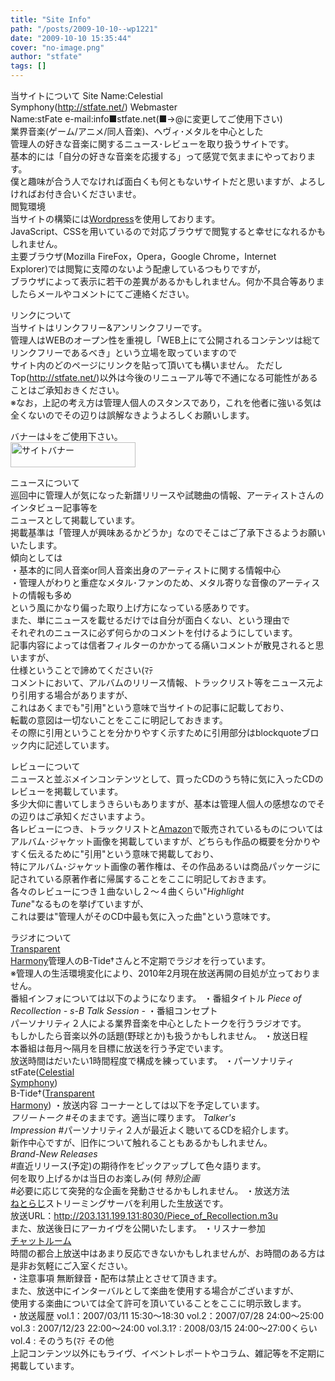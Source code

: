 ```yaml
---
title: "Site Info"
path: "/posts/2009-10-10--wp1221"
date: "2009-10-10 15:35:44"
cover: "no-image.png"
author: "stfate"
tags: []
---
```


<style type="text/css">
<!--
p {white-space: pre-wrap};
-->
</style>

<span class="topics">当サイトについて</span>
Site Name:Celestial Symphony(<a href="http://stfate.net/">http://stfate.net/</a>)
Webmaster Name:stFate
e-mail:info■stfate.net(■→@に変更してご使用下さい)
業界音楽(ゲーム/アニメ/同人音楽)、ヘヴィ･メタルを中心とした
管理人の好きな音楽に関するニュース･レビューを取り扱うサイトです。
基本的には「自分の好きな音楽を応援する」って感覚で気ままにやっております。
僕と趣味が合う人でなければ面白くも何ともないサイトだと思いますが、よろしければお付き合いくださいませ。
<span class="topics">閲覧環境</span>
当サイトの構築には<a href="http://ja.wordpress.org/" target="_blank">Wordpress</a>を使用しております。
JavaScript、CSSを用いているので対応ブラウザで閲覧すると幸せになれるかもしれません。
主要ブラウザ(Mozilla FireFox，Opera，Google Chrome，Internet Explorer)では閲覧に支障のないよう配慮しているつもりですが，
ブラウザによって表示に若干の差異があるかもしれません。何か不具合等ありましたらメールやコメントにてご連絡ください。

<span class="topics">リンクについて</span>
当サイトはリンクフリー&アンリンクフリーです。
管理人はWEBのオープン性を重視し「WEB上にて公開されるコンテンツは総てリンクフリーであるべき」という立場を取っていますので
サイト内のどのページにリンクを貼って頂いても構いません。
ただしTop(http://stfate.net/)以外は今後のリニューアル等で不通になる可能性があることはご承知おきください。
※なお，上記の考え方は管理人個人のスタンスであり，これを他者に強いる気は全くないのでその辺りは誤解なきようよろしくお願いします。

バナーは↓をご使用下さい。
<img src="http://stfate.net/img/banner.png" alt="サイトバナー" title="サイトバナー" width="200" height="40">

<span class="topics">ニュースについて</span>
巡回中に管理人が気になった新譜リリースや試聴曲の情報、アーティストさんのインタビュー記事等を
ニュースとして掲載しています。
掲載基準は「管理人が興味あるかどうか」なのでそこはご了承下さるようお願いいたします。
傾向としては
・基本的に同人音楽or同人音楽出身のアーティストに関する情報中心
・管理人がわりと重症なメタル･ファンのため、メタル寄りな音像のアーティストの情報も多め
という風にかなり偏った取り上げ方になっている感ありです。
また、単にニュースを載せるだけでは自分が面白くない、という理由で
それぞれのニュースに必ず何らかのコメントを付けるようにしています。
記事内容によっては信者フィルターのかかってる痛いコメントが散見されると思いますが、
仕様ということで諦めてください(ﾏﾃ
コメントにおいて、アルバムのリリース情報、トラックリスト等をニュース元より引用する場合がありますが、
これはあくまでも"引用"という意味で当サイトの記事に記載しており、
転載の意図は一切ないことをここに明記しておきます。
その際に引用ということを分かりやすく示すために引用部分はblockquoteブロック内に記述しています。

<span class="topics">レビューについて</span>
ニュースと並ぶメインコンテンツとして、買ったCDのうち特に気に入ったCDのレビューを掲載しています。
多少大仰に書いてしまうきらいもありますが、基本は管理人個人の感想なのでその辺りはご承知くださいますよう。
各レビューにつき、トラックリストと<a href="http://www.amazon.co.jp/" target="_blank">Amazon</a>で販売されているものについてはアルバム･ジャケット画像を掲載していますが、どちらも作品の概要を分かりやすく伝えるために"引用"という意味で掲載しており、
特にアルバム･ジャケット画像の著作権は、その作品あるいは商品パッケージに記されている原著作者に帰属することをここに明記しておきます。
各々のレビューにつき１曲ないし２～４曲くらい"<em>Highlight Tune</em>"なるものを挙げていますが、
これは要は"管理人がそのCD中最も気に入った曲"という意味です。

<span class="topics">ラジオについて</span>
<a href="http://www.lampin.info/" target="_blank">Transparent Harmony</a>管理人のB-Tide†さんと不定期でラジオを行っています。
※管理人の生活環境変化により、2010年2月現在放送再開の目処が立っておりません。
番組インフォについては以下のようになります。
・番組タイトル
<em>Piece of Recollection - s-B Talk Session -</em>
・番組コンセプト
パーソナリティ２人による業界音楽を中心としたトークを行うラジオです。
もしかしたら音楽以外の話題(野球とか)も扱うかもしれません。
・放送日程
本番組は毎月～隔月を目標に放送を行う予定でいます。
放送時間はだいたい1時間程度で構成を練っています。
・パーソナリティ
stFate(<a href="http://stfate.net/" target="_blank">Celestial Symphony</a>)
B-Tide†(<a href="http://www.lampin.info/" target="_blank">Transparent Harmony</a>)
・放送内容
コーナーとしては以下を予定しています。
<em>フリートーク</em>
#そのままです。適当に喋ります。
<em>Talker's Impression</em>
#パーソナリティ２人が最近よく聴いてるCDを紹介します。
新作中心ですが、旧作について触れることもあるかもしれません。
<em>Brand-New Releases</em>
#直近リリース(予定)の期待作をピックアップして色々語ります。
何を取り上げるかは当日のお楽しみ(何
<em>特別企画</em>
#必要に応じて突発的な企画を発動させるかもしれません。
・放送方法
<a href="http://www.ladio.net/" target="_blank">ねとらじ</a>ストリーミングサーバを利用した生放送です。
放送URL：<a href="http://203.131.199.131:8030/Piece_of_Recollection.m3u" target="_blank">http://203.131.199.131:8030/Piece_of_Recollection.m3u</a>
また、放送後日にアーカイヴを公開いたします。
・リスナー参加
<a href="http://stfate.net/chat/chat.cgi" target="_blank">チャットルーム</a>
時間の都合上放送中はあまり反応できないかもしれませんが、お時間のある方は是非お気軽にご入室ください。
・注意事項
無断録音・配布は禁止とさせて頂きます。
また、放送中にインターバルとして楽曲を使用する場合がございますが、
使用する楽曲については全て許可を頂いていることをここに明示致します。
・放送履歴
vol.1：2007/03/11 15:30～18:30
vol.2：2007/07/28 24:00～25:00
vol.3 : 2007/12/23 22:00～24:00
vol.3.1? : 2008/03/15 24:00～27:00くらい
vol.4 : そのうち(ﾏﾃ
<span class="topics">その他</span>
上記コンテンツ以外にもライヴ、イベントレポートやコラム、雑記等を不定期に掲載しています。

